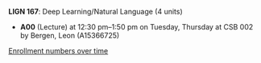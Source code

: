 **LIGN 167**: Deep Learning/Natural Language (4 units)

- **A00** (Lecture) at 12:30 pm–1:50 pm on Tuesday, Thursday at CSB 002 by Bergen, Leon (A15366725)

[Enrollment numbers over time](./LIGN167.tsv)
